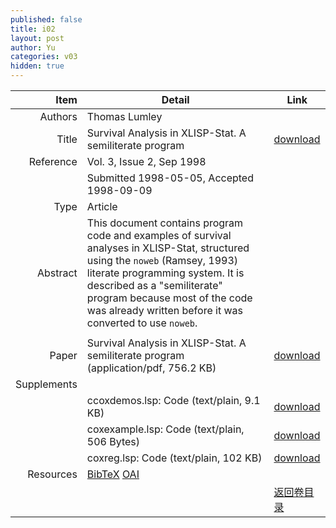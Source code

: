 ```yaml
---
published: false
title: i02
layout: post
author: Yu
categories: v03
hidden: true
---
```


| Item | Detail | Link |
|---:|---|---|
| Authors | Thomas Lumley| |
| Title |Survival Analysis in XLISP-Stat. A semiliterate program | [download](http://www.jstatsoft.org/v03/i02/paper) |
| Reference |Vol. 3, Issue 2, Sep 1998 | |
| | Submitted 1998-05-05, Accepted 1998-09-09| | 
| Type | Article| |
| Abstract | This document contains program code and examples of survival analyses in XLISP-Stat, structured using the <code>noweb</code> (Ramsey, 1993) literate programming system. It is described as a "semiliterate" program because most of the code was already written before it was converted to use <code>noweb</code>. 
| |
| Paper | Survival Analysis in XLISP-Stat. A semiliterate program  (application/pdf, 756.2 KB)| [download](http://www.jstatsoft.org/v03/i02/paper) |
| Supplements | | |
| |ccoxdemos.lsp: Code  (text/plain, 9.1 KB)|  [download](http://www.jstatsoft.org/v03/i02/supp/1) |
| |coxexample.lsp: Code  (text/plain, 506 Bytes)|  [download](http://www.jstatsoft.org/v03/i02/supp/2) |
| |coxreg.lsp: Code  (text/plain, 102 KB)|  [download](http://www.jstatsoft.org/v03/i02/supp/3) |
| Resources | [BibTeX](http://www.jstatsoft.org/v03/i02/bibtex) [OAI](http://www.jstatsoft.org/oai?verb=GetRecord&identifier=oai.jstatsoft/v03/i02&prefix=oai_dc)| |
| |  | [返回卷目录]({{site.baseurl}}/volume/v03.html) |